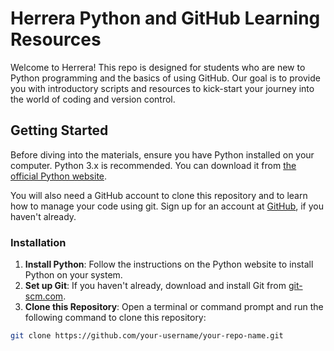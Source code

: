 # Herrera Python and GitHub Learning Resources

Welcome to Herrera! This repo is designed for students who are new to Python programming and the basics of using GitHub. 
Our goal is to provide you with introductory scripts and resources to kick-start your journey into the world of coding and version control.

## Getting Started

Before diving into the materials, ensure you have Python installed on your computer. Python 3.x is recommended. You can download it from [the official Python website](https://www.python.org/downloads/).

You will also need a GitHub account to clone this repository and to learn how to manage your code using git. Sign up for an account at [GitHub](https://github.com/), if you haven't already.

### Installation

1. **Install Python**: Follow the instructions on the Python website to install Python on your system.
2. **Set up Git**: If you haven't already, download and install Git from [git-scm.com](https://git-scm.com/).
3. **Clone this Repository**: Open a terminal or command prompt and run the following command to clone this repository:

```bash
git clone https://github.com/your-username/your-repo-name.git
